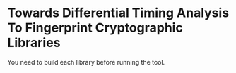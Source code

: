 # Towards Differential Timing Analysis To Fingerprint Cryptographic Libraries

You need to build each library before running the tool.
